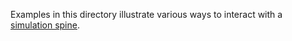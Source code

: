 Examples in this directory illustrate various ways to interact with a [simulation spine](https://upkie.github.io/upkie/simulation.html).
